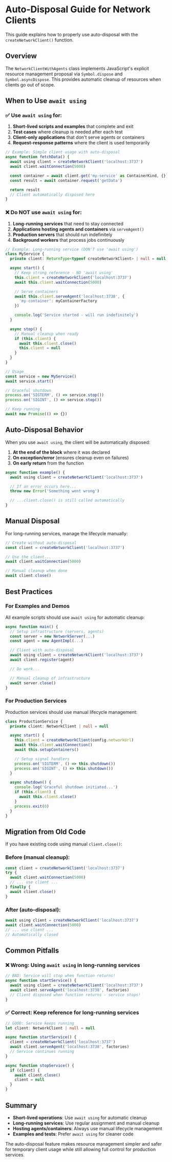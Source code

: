 # Auto-Disposal Guide for Network Clients

This guide explains how to properly use auto-disposal with the `createNetworkClient()` function.

## Overview

The `NetworkClientWithAgents` class implements JavaScript's explicit resource management proposal via `Symbol.dispose` and `Symbol.asyncDispose`. This provides automatic cleanup of resources when clients go out of scope.

## When to Use `await using`

### ✅ Use `await using` for:

1. **Short-lived scripts and examples** that complete and exit
2. **Test cases** where cleanup is needed after each test
3. **Client-only applications** that don't serve agents or containers
4. **Request-response patterns** where the client is used temporarily

```typescript
// Example: Simple client usage with auto-disposal
async function fetchData() {
  await using client = createNetworkClient('localhost:3737')
  await client.waitConnection(5000)

  const container = await client.get('my-service' as ContainerKind, {})
  const result = await container.request('getData')

  return result
  // Client automatically disposed here
}
```

### ❌ Do NOT use `await using` for:

1. **Long-running services** that need to stay connected
2. **Applications hosting agents and containers** via `serveAgent()`
3. **Production servers** that should run indefinitely
4. **Background workers** that process jobs continuously

```typescript
// Example: Long-running service (DON'T use 'await using')
class MyService {
  private client: ReturnType<typeof createNetworkClient> | null = null

  async start() {
    // Keep strong reference - NO 'await using'
    this.client = createNetworkClient('localhost:3737')
    await this.client.waitConnection(5000)

    // Serve containers
    await this.client.serveAgent('localhost:3738', {
      'my-container': myContainerFactory
    })

    console.log('Service started - will run indefinitely')
  }

  async stop() {
    // Manual cleanup when ready
    if (this.client) {
      await this.client.close()
      this.client = null
    }
  }
}

// Usage
const service = new MyService()
await service.start()

// Graceful shutdown
process.on('SIGTERM', () => service.stop())
process.on('SIGINT', () => service.stop())

// Keep running
await new Promise(() => {})
```

## Auto-Disposal Behavior

When you use `await using`, the client will be automatically disposed:

1. **At the end of the block** where it was declared
2. **On exception/error** (ensures cleanup even on failures)
3. **On early return** from the function

```typescript
async function example() {
  await using client = createNetworkClient('localhost:3737')

  // If an error occurs here...
  throw new Error('Something went wrong')

  // ...client.close() is still called automatically
}
```

## Manual Disposal

For long-running services, manage the lifecycle manually:

```typescript
// Create without auto-disposal
const client = createNetworkClient('localhost:3737')

// Use the client...
await client.waitConnection(5000)

// Manual cleanup when done
await client.close()
```

## Best Practices

### For Examples and Demos

All example scripts should use `await using` for automatic cleanup:

```typescript
async function main() {
  // Setup infrastructure (servers, agents)
  const server = new NetworkServer(...)
  const agent = new AgentImpl(...)

  // Client with auto-disposal
  await using client = createNetworkClient('localhost:3737')
  await client.register(agent)

  // Do work...

  // Manual cleanup of infrastructure
  await server.close()
}
```

### For Production Services

Production services should use manual lifecycle management:

```typescript
class ProductionService {
  private client: NetworkClient | null = null

  async start() {
    this.client = createNetworkClient(config.networkUrl)
    await this.client.waitConnection()
    await this.setupContainers()

    // Setup signal handlers
    process.on('SIGTERM', () => this.shutdown())
    process.on('SIGINT', () => this.shutdown())
  }

  async shutdown() {
    console.log('Graceful shutdown initiated...')
    if (this.client) {
      await this.client.close()
    }
    process.exit(0)
  }
}
```

## Migration from Old Code

If you have existing code using manual `client.close()`:

### Before (manual cleanup):

```typescript
const client = createNetworkClient('localhost:3737')
try {
  await client.waitConnection(5000)
  // ... use client ...
} finally {
  await client.close()
}
```

### After (auto-disposal):

```typescript
await using client = createNetworkClient('localhost:3737')
await client.waitConnection(5000)
// ... use client ...
// Automatically closed
```

## Common Pitfalls

### ❌ Wrong: Using `await using` in long-running services

```typescript
// BAD: Service will stop when function returns!
async function startService() {
  await using client = createNetworkClient('localhost:3737')
  await client.serveAgent('localhost:3738', factories)
  // Client disposed when function returns - service stops!
}
```

### ✅ Correct: Keep reference for long-running services

```typescript
// GOOD: Service keeps running
let client: NetworkClient | null = null

async function startService() {
  client = createNetworkClient('localhost:3737')
  await client.serveAgent('localhost:3738', factories)
  // Service continues running
}

async function stopService() {
  if (client) {
    await client.close()
    client = null
  }
}
```

## Summary

- **Short-lived operations**: Use `await using` for automatic cleanup
- **Long-running services**: Use regular assignment and manual cleanup
- **Hosting agents/containers**: Always use manual lifecycle management
- **Examples and tests**: Prefer `await using` for cleaner code

The auto-disposal feature makes resource management simpler and safer for temporary client usage while still allowing full control for production services.
